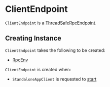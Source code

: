 # ClientEndpoint

`ClientEndpoint` is a [ThreadSafeRpcEndpoint](../rpc/RpcEndpoint.md#ThreadSafeRpcEndpoint).

## Creating Instance

`ClientEndpoint` takes the following to be created:

* <span id="rpcEnv"> [RpcEnv](../rpc/RpcEnv.md)

`ClientEndpoint` is created when:

* `StandaloneAppClient` is requested to [start](StandaloneAppClient.md#start)
